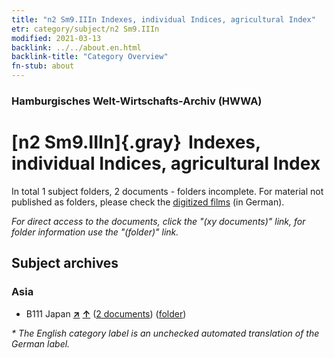 ```yaml
---
title: "n2 Sm9.IIIn Indexes, individual Indices, agricultural Index"
etr: category/subject/n2 Sm9.IIIn
modified: 2021-03-13
backlink: ../../about.en.html
backlink-title: "Category Overview"
fn-stub: about
---
```


### Hamburgisches Welt-Wirtschafts-Archiv (HWWA)
# [n2 Sm9.IIIn]{.gray}&#8201; Indexes, individual Indices, agricultural Index&#160; 





In total 1 subject folders, 2 documents - folders incomplete.
For material not published as folders, please check the [digitized films](/film/h1_sh) (in German).

_For direct access to the documents, click the "(xy documents)" link, for folder information use the "(folder)" link._

## Subject archives



### Asia

- B111 Japan [**&nearr;**](../../../geo/i/141272/about.en.html "Japan (all folders)") [**&uarr;**](../../../geo/about.en.html#B111 "Country category system") (<a href="https://pm20.zbw.eu/dfgview/sh/141272,144997" title="about: Japan : Indexes, individual Indices, agricultural Index" target="_blank">2 documents</a>) ([folder](http://purl.org/pressemappe20/folder/sh/141272,144997))


_* The English category label is an unchecked automated translation of the German label._

